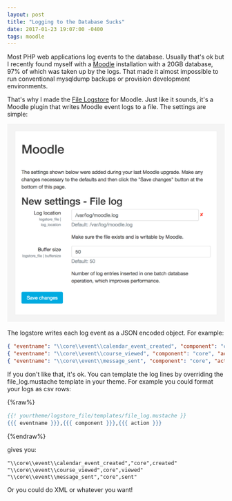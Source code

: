 ```yaml
---
layout: post
title: "Logging to the Database Sucks"
date: 2017-01-23 19:07:00 -0400
tags: moodle
---
```

Most PHP web applications log events to the database. Usually that's ok but I
recently found myself with a [Moodle](https://moodle.org) installation with a
20GB database, 97% of which was taken up by the logs. That made it almost
impossible to run conventional mysqldump backups or provision development
environments.

That's why I made the
[File Logstore](https://github.com/HCPSS/moodle-logstore_file) for Moodle. Just
like it sounds, it's a Moodle plugin that writes Moodle event logs to a file.
The settings are simple:

![File logstore settings](/assets/file-log-settings.png)

The logstore writes each log event as a JSON encoded object. For example:

```json
{ "eventname": "\\core\\event\\calendar_event_created", "component": "core", "action": "created", "etc...": "etc..." }
{ "eventname": "\\core\\event\\course_viewed", "component": "core", "action": "viewed", "etc...": "etc..." }
{ "eventname": "\\core\\event\\message_sent", "component": "core", "action": "sent", "etc...": "etc..." }
```

If you don't like that, it's ok. You can template the log lines by overriding
the file_log.mustache template in your theme. For example you could format your
logs as csv rows:

{%raw%}
```mustache
{{! yourtheme/logstore_file/templates/file_log.mustache }}
{{{ eventname }}},{{{ component }}},{{{ action }}}
```
{%endraw%}

gives you:

```
"\\core\\event\\calendar_event_created","core",created"
"\\core\\event\\course_viewed",core",viewed"
"\\core\\event\\message_sent","core",sent"
```

Or you could do XML or whatever you want!
